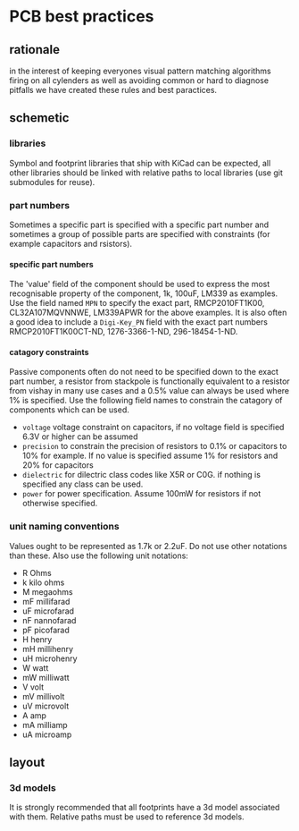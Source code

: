 # PCB best practices
## rationale
in the interest of keeping everyones visual pattern matching algorithms firing on all cylenders as well as avoiding common or hard to diagnose pitfalls we have created these rules and best paractices. 

## schemetic
### libraries
Symbol and footprint libraries that ship with KiCad can be expected, all other libraries should be linked with relative paths to local libraries (use git submodules for reuse).
### part numbers
Sometimes a specific part is specified with a specific part number and sometimes a group of possible parts are specified with constraints (for example capacitors and rsistors).
#### specific part numbers
The 'value' field of the component should be used to express the most recognisable property of the component, 1k, 100uF, LM339 as examples. Use the field named ```MPN``` to specify the exact part, RMCP2010FT1K00, CL32A107MQVNNWE, LM339APWR for the above examples. It is also often a good idea to include a ```Digi-Key_PN``` field with the exact part numbers RMCP2010FT1K00CT-ND, 1276-3366-1-ND, 296-18454-1-ND.
#### catagory constraints
Passive components often do not need to be specified down to the exact part number, a resistor from stackpole is functionally equivalent to a resistor from vishay in many use cases and a 0.5% value can always be used where 1% is specified. Use the following field names to constrain the catagory of components which can be used. 
 - ```voltage``` voltage constraint on capacitors, if no voltage field is specified 6.3V or higher can be assumed
 - ```precision``` to constrain the precision of resistors to 0.1% or capacitors to 10% for example. If no value is specified assume 1% for resistors and 20% for capacitors
 - ```dielectric``` for dilectric class codes like X5R or C0G. if nothing is specified any class can be used.
 - ```power``` for power specification. Assume 100mW for resistors if not otherwise specified.
### unit naming conventions
Values ought to be represented as 1.7k or 2.2uF. Do not use other notations than these. Also use the following unit notations:
 - R Ohms
 - k kilo ohms
 - M megaohms
 - mF millifarad
 - uF microfarad
 - nF nannofarad
 - pF picofarad
 - H henry 
 - mH millihenry
 - uH microhenry
 - W watt
 - mW milliwatt
 - V volt
 - mV millivolt
 - uV microvolt
 - A amp
 - mA milliamp
 - uA microamp
 
 ## layout
 ### 3d models
 It is strongly recommended that all footprints have a 3d model associated with them. Relative paths must be used to reference 3d models.

